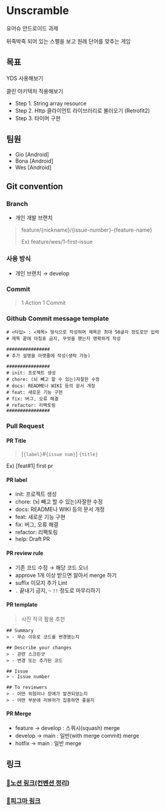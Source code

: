 # Unscramble

유어슈 안드로이드 과제

뒤죽박죽 되어 있는 스펠을 보고 원래 단어를 맞추는 게임

## 목표

YDS 사용해보기

클린 아키텍처 적용해보기

- Step 1. String array resource
- Step 2. Http 클라이언트 라이브러리로 불러오기 (Retrofit2)
- Step 3. 타이머 구현

## 팀원

- Gio [Android]
- Bona [Android]
- Wes [Android]

## Git convention

### Branch

- 개인 개발 브랜치

> feature/{nickname}/{issue-number}-{feature-name}
>
> Ex) feature/wes/1-first-issue


### 사용 방식

- 개인 브랜치 → develop

### Commit

> 1 Action 1 Commit

### Github Commit message template

```
# <타입> : <제목> 형식으로 작성하며 제목은 최대 50글자 정도로만 입력
# 제목 끝에 마침표 금지, 무엇을 했는지 명확하게 작성

################
# 추가 설명을 아랫줄에 작성(생략 가능)

################
# init: 프로젝트 생성
# chore: (뇌 빼고 할 수 있는)자잘한 수정
# docs: README나 WIKI 등의 문서 개정
# feat: 새로운 기능 구현
# fix: 버그, 오류 해결
# refactor: 리팩토링
################
```

### Pull Request

#### PR Title

> [`{label}`#`{issue num}`] `{title}`
>

Ex) [feat#1] first pr

#### PR label

- init: 프로젝트 생성
- chore: (뇌 빼고 할 수 있는)자잘한 수정
- docs: README나 WIKI 등의 문서 개정
- feat: 새로운 기능 구현
- fix: 버그, 오류 해결
- refactor: 리팩토링
- help: Draft PR

#### PR review rule

- 기존 코드 수정 → 해당 코드 오너
- approve 1개 이상 받으면 알아서 merge 하기
- suffix 이모지 추가 Lint
- `.` 끝내기 금지, `~` `!!` 정도로 마무리하기

#### PR template

> 사진 적극 활용 추천
>

```
## Summary
> - 무슨 이유로 코드를 변경했는지

## Describe your changes
> - 관련 스크린샷
> - 변경 또는 추가된 코드

## Issue
> - Issue number

## To reviewers
> - 어떤 위험이나 장애가 발견되었는지
> - 어떤 부분에 리뷰어가 집중하면 좋을지
```

#### PR Merge

- feature → develop : 스쿼시(squash) merge
- develop → main : 일반(with merge commit) merge
- hotfix → main : 일반 merge



## 링크

### [📄노션 링크(컨벤션 정리)](https://www.notion.so/yourssu/Unscramble-3-1477f873b2b8491baa5fffd895810356?pvs=4)

### [🎨피그마 링크](https://www.figma.com/file/XZFGNqNBGFRFTMNFeO0ZHN/%EC%95%88%EB%93%9C%EB%A1%9C%EC%9D%B4%EB%93%9C-%EC%9D%B8%ED%81%90%EB%B2%A0%EC%9D%B4%ED%8C%85-%EA%B3%BC%EC%A0%9C-Unscramble?type=design&node-id=0%3A1&mode=design&t=RJT2CYopdvzJ0C5p-1)


